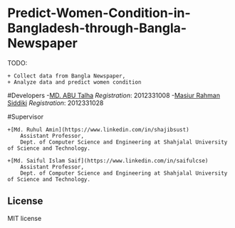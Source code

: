 
# Predict-Women-Condition-in-Bangladesh-through-Bangla-Newspaper
TODO: 

	+ Collect data from Bangla Newspaper,
	+ Analyze data and predict women condition

#Developers
-[MD. ABU Talha](https://github.com/talha08)
*Registration*: 2012331008
-[Masiur Rahman Siddiki](https://github.com/masiur)
*Registration*: 2012331028

#Supervisor

	+[Md. Ruhul Amin](https://www.linkedin.com/in/shajibsust)
		Assistant Professor,
		Dept. of Computer Science and Engineering at Shahjalal University of Science and Technology.
		
	+[Md. Saiful Islam Saif](https://www.linkedin.com/in/saifulcse)
		Assistant Professor,
		Dept. of Computer Science and Engineering at Shahjalal University of Science and Technology.
		
	
## License
 MIT license


